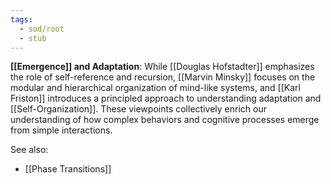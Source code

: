 ```yaml
---
tags:
  - sod/root
  - stub
---
```


**[[Emergence]] and Adaptation**: While [[Douglas Hofstadter]] emphasizes the role of self-reference and recursion, [[Marvin Minsky]] focuses on the modular and hierarchical organization of mind-like systems, and [[Karl Friston]] introduces a principled approach to understanding adaptation and [[Self-Organization]]. These viewpoints collectively enrich our understanding of how complex behaviors and cognitive processes emerge from simple interactions.

See also:
* [[Phase Transitions]]
